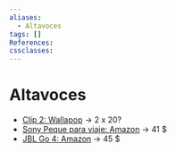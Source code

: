 ```yaml
---
aliases:
  - Altavoces
tags: []
References: 
cssclasses:
---
```

# Altavoces
+ [Clip 2: Wallapop](https://es.wallapop.com/item/altavoces-jbl-clip-2-1046854269) → 2 x 20?
+ [Sony Peque para viaje: Amazon](https://www.amazon.es/Sony-Bluetooth-SRS-XB100-Resistente-Adaptable/dp/B0CCYFM3DT/ref=sr_1_2?__mk_es_ES=%C3%85M%C3%85%C5%BD%C3%95%C3%91&crid=3W3JL7K565NHC&dib=eyJ2IjoiMSJ9.kpkV86C-bxdql1HyrmjJR1ZT5XrqFYCOihEY4VGIecdDYEtpSXcFh92D3DiQgsuMZJWAIa_kAEkdnIOELZ8WW2eNSk9TwZ5ym9Hki0ytIb1IfONkMu-AH5hzPNBF9gyk7qAX32X2-eJEOqvMZHieX94AkCyViqwhnJ0SdRaLVlk7wCLRNjFCTW0WAtgN-C21YrWxYbLyP8lruH-xh6FKpaYND7dqipwBz9DTHVYDeXJh5VfcIReK6Jb7i_PqvtbtPmLX4Cslp-_5PwB1AoAvSniYp8PGkMOv4nUaqpDh1ZQ.kYGhoMzyqEpU0Jpc7GucmKDz3eamXmnZUwjds-90iug&dib_tag=se&keywords=Sony%2BSRS-XB100&qid=1726139434&sprefix=%2Caps%2C141&sr=8-2&th=1) → 41 $
+ [JBL Go 4: Amazon](https://www.amazon.es/JBL-inal%C3%A1mbrico-Bluetooth-resistente-reproducci%C3%B3n/dp/B0CX5BN16V/ref=pd_ci_mcx_pspc_dp_d_2_t_2?pd_rd_w=Pf3zP&content-id=amzn1.sym.f11fe75a-7397-412e-9b90-7e09bf6f5c14&pf_rd_p=f11fe75a-7397-412e-9b90-7e09bf6f5c14&pf_rd_r=W4Z8VHYZTB396G3W47DH&pd_rd_wg=NGQBS&pd_rd_r=3a7160bc-61d8-45a2-940f-093df0c666ff&pd_rd_i=B0CX5C6WP3&th=1) → 45 $

